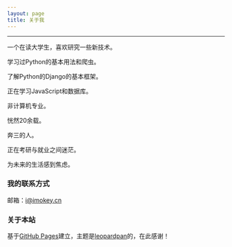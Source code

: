 ```yaml
---
layout: page
title: 关于我 
---
```

---
一个在读大学生，喜欢研究一些新技术。

学习过Python的基本用法和爬虫。

了解Python的Django的基本框架。

正在学习JavaScript和数据库。

非计算机专业。

恍然20余载。

奔三的人。

正在考研与就业之间迷茫。

为未来的生活感到焦虑。

### 我的联系方式
邮箱：<i@imokey.cn>
### 关于本站
基于[GitHub Pages](https://pages.github.com/)建立，主题是[leopardpan](http://baixin.io/)的，在此感谢！
